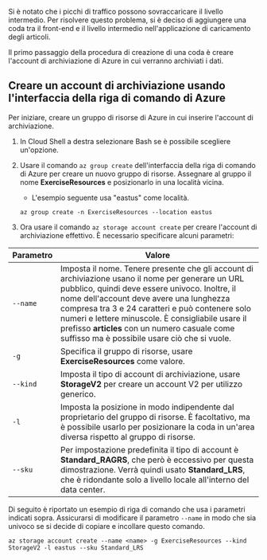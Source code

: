 Si è notato che i picchi di traffico possono sovraccaricare il livello intermedio. Per risolvere questo problema, si è deciso di aggiungere una coda tra il front-end e il livello intermedio nell'applicazione di caricamento degli articoli.

Il primo passaggio della procedura di creazione di una coda è creare l'account di archiviazione di Azure in cui verranno archiviati i dati.

## <a name="create-a-storage-account-with-the-azure-cli"></a>Creare un account di archiviazione usando l'interfaccia della riga di comando di Azure

Per iniziare, creare un gruppo di risorse di Azure in cui inserire l'account di archiviazione.

1. In Cloud Shell a destra selezionare Bash se è possibile scegliere un'opzione.

1. Usare il comando `az group create` dell'interfaccia della riga di comando di Azure per creare un nuovo gruppo di risorse. Assegnare al gruppo il nome **ExerciseResources** e posizionarlo in una località vicina. 
    - L'esempio seguente usa "eastus" come località.

    ```azurecli
    az group create -n ExerciseResources --location eastus
    ```
        
1. Ora usare il comando `az storage account create` per creare l'account di archiviazione effettivo. È necessario specificare alcuni parametri:

| Parametro | Valore |
|-----------|-------|
| `--name`  | Imposta il nome. Tenere presente che gli account di archiviazione usano il nome per generare un URL pubblico, quindi deve essere univoco. Inoltre, il nome dell'account deve avere una lunghezza compresa tra 3 e 24 caratteri e può contenere solo numeri e lettere minuscole. È consigliabile usare il prefisso **articles** con un numero casuale come suffisso ma è possibile usare ciò che si vuole. |
| `-g`        | Specifica il gruppo di risorse, usare **ExerciseResources** come valore. |
| `--kind`    | Imposta il tipo di account di archiviazione, usare **StorageV2** per creare un account V2 per utilizzo generico. |
| `-l`        | Imposta la posizione in modo indipendente dal proprietario del gruppo di risorse. È facoltativo, ma è possibile usarlo per posizionare la coda in un'area diversa rispetto al gruppo di risorse. |
| `--sku`     | Per impostazione predefinita il tipo di account è **Standard_RAGRS**, che però è eccessivo per questa dimostrazione. Verrà quindi usato **Standard_LRS**, che è ridondante solo a livello locale all'interno del data center. |

Di seguito è riportato un esempio di riga di comando che usa i parametri indicati sopra. Assicurarsi di modificare il parametro `--name` in modo che sia univoco se si decide di copiare e incollare questo comando.

```azurecli
az storage account create --name <name> -g ExerciseResources --kind StorageV2 -l eastus --sku Standard_LRS
```